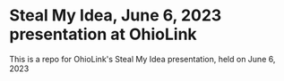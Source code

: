 # Steal My Idea, June 6, 2023 presentation at OhioLink
This is a repo for OhioLink's Steal My Idea presentation, held on June 6, 2023
